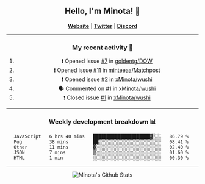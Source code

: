 <div align="center">
  
## Hello, I'm Minota! 👋

[**Website**](https://minota.space) | [**Twitter**](https://twitter.com/xMinota_) | [**Discord**](https://dsc.bio/mi)

---

### My recent activity 🤔

<!--START_SECTION:activity-->
1. ❗️ Opened issue [#7](https://github.com/goldentg/DOW/issues/7) in [goldentg/DOW](https://github.com/goldentg/DOW)
2. ❗️ Opened issue [#11](https://github.com/minteeaa/Matchpost/issues/11) in [minteeaa/Matchpost](https://github.com/minteeaa/Matchpost)
3. ❗️ Opened issue [#2](https://github.com/xMinota/wushi/issues/2) in [xMinota/wushi](https://github.com/xMinota/wushi)
4. 🗣 Commented on [#1](https://github.com/xMinota/wushi/issues/1) in [xMinota/wushi](https://github.com/xMinota/wushi)
5. ❗️ Closed issue [#1](https://github.com/xMinota/wushi/issues/1) in [xMinota/wushi](https://github.com/xMinota/wushi)
<!--END_SECTION:activity-->

---

### Weekly development breakdown 📊

<!--START_SECTION:waka-->
```text
JavaScript   6 hrs 40 mins   █████████████████████▓░░░   86.79 % 
Pug          38 mins         ██░░░░░░░░░░░░░░░░░░░░░░░   08.41 % 
Other        11 mins         ▓░░░░░░░░░░░░░░░░░░░░░░░░   02.40 % 
JSON         7 mins          ▒░░░░░░░░░░░░░░░░░░░░░░░░   01.60 % 
HTML         1 min           ░░░░░░░░░░░░░░░░░░░░░░░░░   00.30 % 
```
<!--END_SECTION:waka-->

--- 

<img align="center" alt="Minota's Github Stats" src="https://github-readme-stats.vercel.app/api?username=xMinota&show_icons=true&hide_border=true" />
